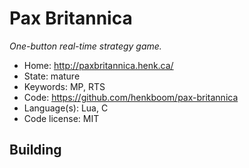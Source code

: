 # Pax Britannica

_One-button real-time strategy game._

- Home: http://paxbritannica.henk.ca/
- State: mature
- Keywords: MP, RTS
- Code: https://github.com/henkboom/pax-britannica
- Language(s): Lua, C
- Code license: MIT

## Building

